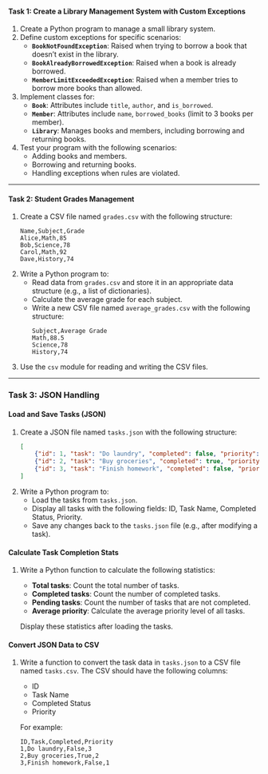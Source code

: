 #### Task 1: Create a Library Management System with Custom Exceptions

1. Create a Python program to manage a small library system.
2. Define custom exceptions for specific scenarios:
   - **`BookNotFoundException`**: Raised when trying to borrow a book that doesn’t exist in the library.
   - **`BookAlreadyBorrowedException`**: Raised when a book is already borrowed.
   - **`MemberLimitExceededException`**: Raised when a member tries to borrow more books than allowed.
3. Implement classes for:
   - **`Book`**: Attributes include `title`, `author`, and `is_borrowed`.
   - **`Member`**: Attributes include `name`, `borrowed_books` (limit to 3 books per member).
   - **`Library`**: Manages books and members, including borrowing and returning books.
4. Test your program with the following scenarios:
   - Adding books and members.
   - Borrowing and returning books.
   - Handling exceptions when rules are violated.

---

#### Task 2: Student Grades Management

1. Create a CSV file named `grades.csv` with the following structure:
   ```csv
   Name,Subject,Grade
   Alice,Math,85
   Bob,Science,78
   Carol,Math,92
   Dave,History,74
   ```
2. Write a Python program to:
   - Read data from `grades.csv` and store it in an appropriate data structure (e.g., a list of dictionaries).
   - Calculate the average grade for each subject.
   - Write a new CSV file named `average_grades.csv` with the following structure:
     ```csv
     Subject,Average Grade
     Math,88.5
     Science,78
     History,74
     ```
3. Use the `csv` module for reading and writing the CSV files.

---

### **Task 3: JSON Handling**

#### **Load and Save Tasks (JSON)**

1. Create a JSON file named `tasks.json` with the following structure:
   ```json
   [
       {"id": 1, "task": "Do laundry", "completed": false, "priority": 3},
       {"id": 2, "task": "Buy groceries", "completed": true, "priority": 2},
       {"id": 3, "task": "Finish homework", "completed": false, "priority": 1}
   ]
   ```
2. Write a Python program to:
   - Load the tasks from `tasks.json`.
   - Display all tasks with the following fields: ID, Task Name, Completed Status, Priority.
   - Save any changes back to the `tasks.json` file (e.g., after modifying a task).

#### **Calculate Task Completion Stats**

1. Write a Python function to calculate the following statistics:

   - **Total tasks**: Count the total number of tasks.
   - **Completed tasks**: Count the number of completed tasks.
   - **Pending tasks**: Count the number of tasks that are not completed.
   - **Average priority**: Calculate the average priority level of all tasks.

   Display these statistics after loading the tasks.

#### **Convert JSON Data to CSV**

1. Write a function to convert the task data in `tasks.json` to a CSV file named `tasks.csv`. The CSV should have the following columns:

   - ID
   - Task Name
   - Completed Status
   - Priority

   For example:

   ```csv
   ID,Task,Completed,Priority
   1,Do laundry,False,3
   2,Buy groceries,True,2
   3,Finish homework,False,1
   ```
